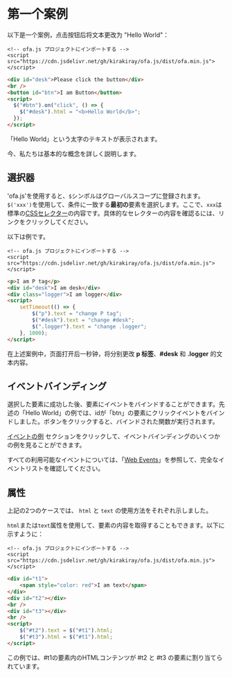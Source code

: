 # 第一个案例

以下是一个案例，点击按钮后将文本更改为 "Hello World"：

<html-viewer>

```
<!-- ofa.js プロジェクトにインポートする -->
<script src="https://cdn.jsdelivr.net/gh/kirakiray/ofa.js/dist/ofa.min.js"></script>
```

```html
<div id="desk">Please click the button</div>
<br />
<button id="btn">I am Button</button>
<script>
  $("#btn").on("click", () => {
    $("#desk").html = "<b>Hello World</b>";
  });
</script>
```

</html-viewer>

「Hello World」という太字のテキストが表示されます。

今、私たちは基本的な概念を詳しく説明します。

## 選択器

'ofa.js'を使用すると、`$`シンボルはグローバルスコープに登録されます。`$('xxx')`を使用して、条件に一致する**最初の**要素を選択します。ここで、`xxx`は標準の[CSSセレクター](https://developer.mozilla.org/en-US/docs/Web/CSS/CSS_selectors)の内容です。具体的なセレクターの内容を確認るには、リンクをクリックしてください。

以下は例です。

<html-viewer>

```
<!-- ofa.js プロジェクトにインポートする -->
<script src="https://cdn.jsdelivr.net/gh/kirakiray/ofa.js/dist/ofa.min.js"></script>
```

```html
<p>I am P tag</p>
<div id="desk">I am desk</div>
<div class="logger">I am logger</div>
<script>
    setTimeout(() => {
        $("p").text = "change P tag";
        $("#desk").text = "change #desk";
        $(".logger").text = "change .logger";
    }, 1000);
</script>
```

</html-viewer>

在上述案例中，页面打开后一秒钟，将分别更改 **p 标签**、**#desk** 和 **.logger** 的文本内容。

## イベントバインディング

選択した要素に成功した後、要素にイベントをバインドすることができます。先述の「Hello World」の例では、idが「btn」の要素にクリックイベントをバインドしました。ボタンをクリックすると、バインドされた関数が実行されます。

[イベントの例](./example-event.md) セクションをクリックして、イベントバインディングのいくつかの例を見ることができます。

すべての利用可能なイベントについては、「[Web Events](https://developer.mozilla.org/en-US/docs/Web/Events)」を参照して、完全なイベントリストを確認してください。

## 属性

上記の2つのケースでは、 `html` と `text` の使用方法をそれぞれ示しました。

`html`または`text`属性を使用して、要素の内容を取得することもできます。以下に示すように：

<html-viewer>

```
<!-- ofa.js プロジェクトにインポートする -->
<script src="https://cdn.jsdelivr.net/gh/kirakiray/ofa.js/dist/ofa.min.js"></script>
```

```html
<div id="t1">
    <span style="color: red">I am text</span>
</div>
<div id="t2"></div>
<br />
<div id="t3"></div>
<br />
<script>
    $("#t2").text = $("#t1").html;
    $("#t3").html = $("#t1").html;
</script>
```

</html-viewer>

この例では、#t1の要素内のHTMLコンテンツが #t2 と #t3 の要素に割り当てられています。
